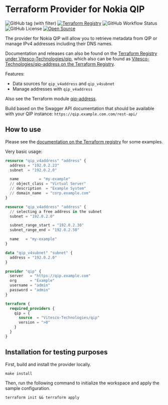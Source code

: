 # Terraform Provider for Nokia QIP

![GitHub tag (with filter)](https://img.shields.io/github/v/release/Vitesco-Technologies/terraform-provider-qip)
[![Terraform Registry](https://img.shields.io/badge/Terraform_Registry-Vitesco--Technologies%2Fqip-blue)][terraform-registry]
![GitHub Workflow Status](https://img.shields.io/github/actions/workflow/status/Vitesco-Technologies/terraform-provider-qip/golang.yml)
![GitHub License](https://img.shields.io/github/license/Vitesco-Technologies/terraform-provider-qip)
[![Open Source](https://img.shields.io/badge/Vitesco_Technologies-open--source-yellow)](https://github.com/Vitesco-Technologies)


The provider for Nokia QIP will allow you to retrieve metadata from QIP or manage IPv4 addresses including their DNS names.

Documentation and releases can also be found on the [Terraform Registry under Vitesco-Technologies/qip][terraform-registry],
which also can be found as [Vitesco-Technologies/qip-address on the Terraform Registry](https://registry.terraform.io/modules/Vitesco-Technologies/qip-address/module/latest).

Features:

- Data sources for `qip_v4address` and `qip_v4subnet`
- Manage addresses with `qip_v4address`

Also see the Terraform module [qip-address](https://github.com/Vitesco-Technologies/terraform-module-qip-address).

Build based on the Swagger API documentation that should be available with your QIP instance: `https://qip.example.com.com/rest-api/`

## How to use

Please see the [documentation on the Terraform registry][terraform-registry] for some examples.

Very basic usage:

```terraform
resource "qip_v4address" "address" {
  address = "192.0.2.23"
  subnet  = "192.0.2.0"

  name         = "my-example"
  // object_class = "Virtual Server"
  // description  = "Example System"
  // domain_name  = "corp.example.com"
}

resource "qip_v4address" "address" {
  // selecting a free address in the subnet
  subnet = "192.0.2.0"

  subnet_range_start = "192.0.2.30"
  subnet_range_end = "192.0.2.50"

  name   = "my-example"
}

data "qip_v4subnet" "subnet" {
  address = "192.0.2.0"
}

provider "qip" {
  server   = "https://qip.example.com"
  org      = "Example"
  username = "admin"
  password = "admin"
}

terraform {
  required_providers {
    qip = {
      source  = "Vitesco-Technologies/qip"
      version = ">0"
    }
  }
}
```

## Installation for testing purposes

First, build and install the provider locally.

```shell
make install
```

Then, run the following command to initialize the workspace and apply the sample configuration.

```shell
terraform init && terraform apply
```

[terraform-registry]: https://registry.terraform.io/providers/Vitesco-Technologies/qip/latest

